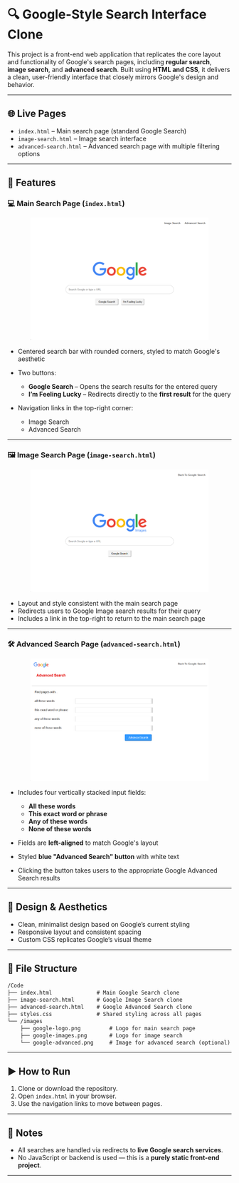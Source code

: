 
# 🔍 Google-Style Search Interface Clone

This project is a front-end web application that replicates the core layout and functionality of Google's search pages, including **regular search**, **image search**, and **advanced search**. Built using **HTML and CSS**, it delivers a clean, user-friendly interface that closely mirrors Google's design and behavior.

---

## 🌐 Live Pages

* `index.html` – Main search page (standard Google Search)
* `image-search.html` – Image search interface
* `advanced-search.html` – Advanced search page with multiple filtering options

---

## 🚀 Features

### 💻 Main Search Page (`index.html`)

<p align="center">
  <img src="Images/Google.png" alt="Google Search Page" width="400"/>
</p>

* Centered search bar with rounded corners, styled to match Google's aesthetic
* Two buttons:

  * **Google Search** – Opens the search results for the entered query
  * **I’m Feeling Lucky** – Redirects directly to the **first result** for the query
* Navigation links in the top-right corner:

  * Image Search
  * Advanced Search

---

### 🖼️ Image Search Page (`image-search.html`)

<p align="center">
  <img src="Images/Google-Images.png" alt="Google Image Search Page" width="400"/>
</p>

* Layout and style consistent with the main search page
* Redirects users to Google Image search results for their query
* Includes a link in the top-right to return to the main search page

---

### 🛠️ Advanced Search Page (`advanced-search.html`)

<p align="center">
  <img src="Images/Google-Advanced-Searh.png" alt="Google Advanced Search Page" width="400"/>
</p>

* Includes four vertically stacked input fields:

  * **All these words**
  * **This exact word or phrase**
  * **Any of these words**
  * **None of these words**
* Fields are **left-aligned** to match Google's layout
* Styled **blue "Advanced Search" button** with white text
* Clicking the button takes users to the appropriate Google Advanced Search results

---

## 🎨 Design & Aesthetics

* Clean, minimalist design based on Google’s current styling
* Responsive layout and consistent spacing
* Custom CSS replicates Google’s visual theme

---

## 📁 File Structure

```
/Code
├── index.html              # Main Google Search clone
├── image-search.html       # Google Image Search clone
├── advanced-search.html    # Google Advanced Search clone
├── styles.css              # Shared styling across all pages
└── /images
    ├── google-logo.png         # Logo for main search page
    ├── google-images.png       # Logo for image search
    └── google-advanced.png     # Image for advanced search (optional)
```
---

## ▶️ How to Run

1. Clone or download the repository.
2. Open `index.html` in your browser.
3. Use the navigation links to move between pages.

---

## 📌 Notes

* All searches are handled via redirects to **live Google search services**.
* No JavaScript or backend is used — this is a **purely static front-end project**.

---
